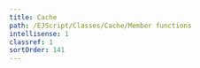 ```yaml
---
title: Cache
path: /EJScript/Classes/Cache/Member functions
intellisense: 1
classref: 1
sortOrder: 141
---
```





